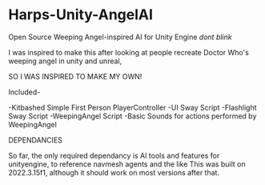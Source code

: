 # Harps-Unity-AngelAI
Open Source Weeping Angel-inspired AI for Unity Engine *dont blink*



I was inspired to make this after looking at people recreate Doctor Who's weeping angel in unity and unreal,

SO I WAS INSPIRED TO MAKE MY OWN!

Included-

-Kitbashed Simple First Person PlayerController
-UI Sway Script
-Flashlight Sway Script
-WeepingAngel Script
-Basic Sounds for actions performed by WeepingAngel



DEPENDANCIES

So far, the only required dependancy is AI tools and features for unityengine, to reference navmesh agents and the like
This was built on 2022.3.15f1, although it should work on most versions after that. 
